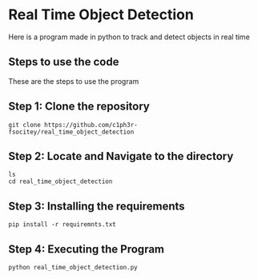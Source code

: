 # Real Time Object Detection

Here is a program made in python to track and detect objects in real time

## Steps to use the code

These are the steps to use the program 

## Step 1: Clone the repository 
```
git clone https://github.com/c1ph3r-fsocitey/real_time_object_detection
```
## Step 2: Locate and Navigate to the directory
```
ls
cd real_time_object_detection
```

## Step 3: Installing the requirements
```
pip install -r requiremnts.txt
```
## Step 4: Executing the Program
```
python real_time_object_detection.py
```

